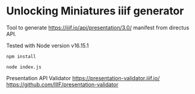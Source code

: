 # Unlocking Miniatures iiif generator

Tool to generate https://iiif.io/api/presentation/3.0/ manifest from directus API.

Tested with Node version v16.15.1

```
npm install
```

```
node index.js
```

Presentation API Validator https://presentation-validator.iiif.io/ https://github.com/IIIF/presentation-validator
